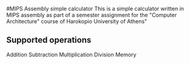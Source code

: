 #MIPS Assembly simple calculator
This is a simple calculator written in MIPS assembly as part of a semester assignment for the "Computer Architecture" course of Harokopio University of Athens"

## Supported operations
Addition
Subtraction
Multiplication
Division
Memory
